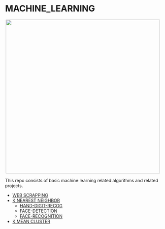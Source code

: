 # MACHINE_LEARNING

<p align="center">
  <img width="500px" src="https://user-images.githubusercontent.com/66458303/133468526-1a8126b7-a549-4eda-8df5-3219f804b1a8.png">
</p>


This repo consists of basic machine learning related algorithms and related projects.

* [WEB SCRAPPING](https://github.com/aditya-2703/MACHINE_LEARNING/tree/main/DATA%20VISUALIZATION)
* [K NEAREST NEIGHBOR](https://github.com/aditya-2703/MACHINE_LEARNING/tree/main/KNN-CLASSIFICATION)
  * [HAND-DIGIT-RECOG](https://github.com/aditya-2703/MACHINE_LEARNING/tree/main/KNN-CLASSIFICATION/Hand_digit)
  * [FACE-DETECTION](https://github.com/aditya-2703/MACHINE_LEARNING/tree/main/KNN-CLASSIFICATION/FACE_DETECTION)
  * [FACE-RECOGNITION](https://github.com/aditya-2703/MACHINE_LEARNING/tree/main/KNN-CLASSIFICATION/FACE-RECOGNITION)
* [K MEAN CLUSTER](https://github.com/aditya-2703/MACHINE_LEARNING/tree/main/K-MEAN%20CLUSTER)
